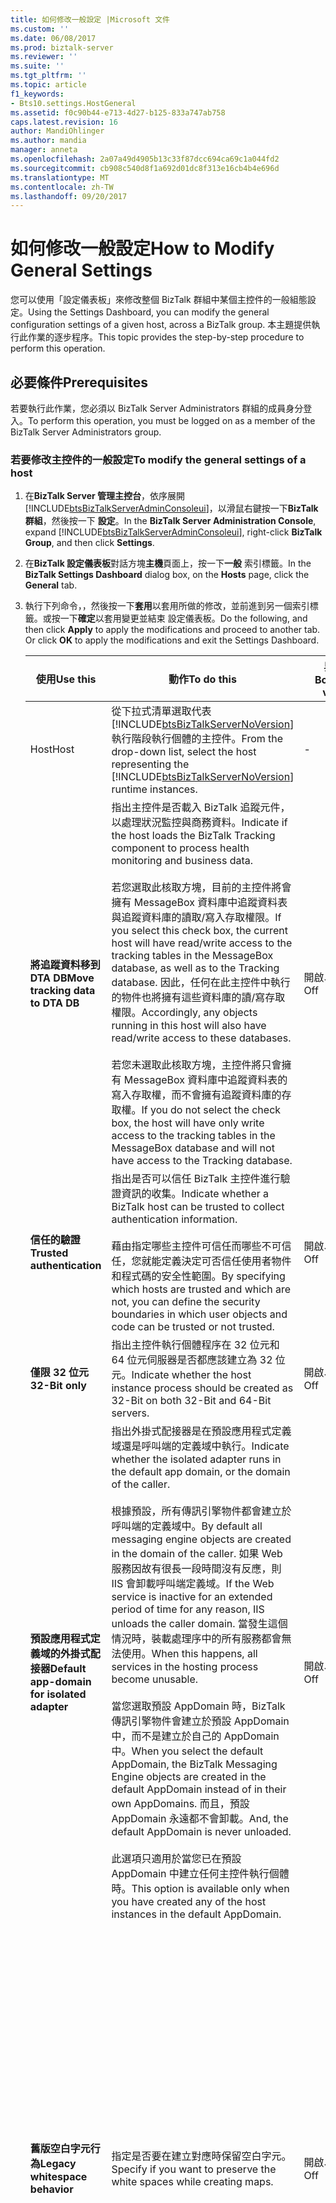 ```yaml
---
title: 如何修改一般設定 |Microsoft 文件
ms.custom: ''
ms.date: 06/08/2017
ms.prod: biztalk-server
ms.reviewer: ''
ms.suite: ''
ms.tgt_pltfrm: ''
ms.topic: article
f1_keywords:
- Bts10.settings.HostGeneral
ms.assetid: f0c90b44-e713-4d27-b125-833a747ab758
caps.latest.revision: 16
author: MandiOhlinger
ms.author: mandia
manager: anneta
ms.openlocfilehash: 2a07a49d4905b13c33f87dcc694ca69c1a044fd2
ms.sourcegitcommit: cb908c540d8f1a692d01dc8f313e16cb4b4e696d
ms.translationtype: MT
ms.contentlocale: zh-TW
ms.lasthandoff: 09/20/2017
---
```

# <a name="how-to-modify-general-settings"></a><span data-ttu-id="8b9ef-102">如何修改一般設定</span><span class="sxs-lookup"><span data-stu-id="8b9ef-102">How to Modify General Settings</span></span>
<span data-ttu-id="8b9ef-103">您可以使用「設定儀表板」來修改整個 BizTalk 群組中某個主控件的一般組態設定。</span><span class="sxs-lookup"><span data-stu-id="8b9ef-103">Using the Settings Dashboard, you can modify the general configuration settings of a given host, across a BizTalk group.</span></span> <span data-ttu-id="8b9ef-104">本主題提供執行此作業的逐步程序。</span><span class="sxs-lookup"><span data-stu-id="8b9ef-104">This topic provides the step-by-step procedure to perform this operation.</span></span>  
  
## <a name="prerequisites"></a><span data-ttu-id="8b9ef-105">必要條件</span><span class="sxs-lookup"><span data-stu-id="8b9ef-105">Prerequisites</span></span>  
 <span data-ttu-id="8b9ef-106">若要執行此作業，您必須以 BizTalk Server Administrators 群組的成員身分登入。</span><span class="sxs-lookup"><span data-stu-id="8b9ef-106">To perform this operation, you must be logged on as a member of the BizTalk Server Administrators group.</span></span>  
  
### <a name="to-modify-the-general-settings-of-a-host"></a><span data-ttu-id="8b9ef-107">若要修改主控件的一般設定</span><span class="sxs-lookup"><span data-stu-id="8b9ef-107">To modify the general settings of a host</span></span>  
  
1.  <span data-ttu-id="8b9ef-108">在**BizTalk Server 管理主控台**，依序展開[!INCLUDE[btsBizTalkServerAdminConsoleui](../includes/btsbiztalkserveradminconsoleui-md.md)]，以滑鼠右鍵按一下**BizTalk 群組**，然後按一下 **設定**。</span><span class="sxs-lookup"><span data-stu-id="8b9ef-108">In the **BizTalk Server Administration Console**, expand [!INCLUDE[btsBizTalkServerAdminConsoleui](../includes/btsbiztalkserveradminconsoleui-md.md)], right-click **BizTalk Group**, and then click **Settings**.</span></span>  
  
2.  <span data-ttu-id="8b9ef-109">在**BizTalk 設定儀表板**對話方塊**主機**頁面上，按一下**一般** 索引標籤。</span><span class="sxs-lookup"><span data-stu-id="8b9ef-109">In the **BizTalk Settings Dashboard** dialog box, on the **Hosts** page, click the **General** tab.</span></span>  
  
3.  <span data-ttu-id="8b9ef-110">執行下列命令，，然後按一下**套用**以套用所做的修改，並前進到另一個索引標籤。或按一下**確定**以套用變更並結束 設定儀表板。</span><span class="sxs-lookup"><span data-stu-id="8b9ef-110">Do the following, and then click **Apply** to apply the modifications and proceed to another tab. Or click **OK** to apply the modifications and exit the Settings Dashboard.</span></span>  
  
    |<span data-ttu-id="8b9ef-111">使用</span><span class="sxs-lookup"><span data-stu-id="8b9ef-111">Use this</span></span>|<span data-ttu-id="8b9ef-112">動作</span><span class="sxs-lookup"><span data-stu-id="8b9ef-112">To do this</span></span>|<span data-ttu-id="8b9ef-113">界限值</span><span class="sxs-lookup"><span data-stu-id="8b9ef-113">Boundary values</span></span>|<span data-ttu-id="8b9ef-114">預設值</span><span class="sxs-lookup"><span data-stu-id="8b9ef-114">Default value</span></span>|<span data-ttu-id="8b9ef-115">升級邏輯</span><span class="sxs-lookup"><span data-stu-id="8b9ef-115">Upgrade logic</span></span>|  
    |--------------|----------------|---------------------|-------------------|-------------------|  
    |<span data-ttu-id="8b9ef-116">Host</span><span class="sxs-lookup"><span data-stu-id="8b9ef-116">Host</span></span>|<span data-ttu-id="8b9ef-117">從下拉式清單選取代表 [!INCLUDE[btsBizTalkServerNoVersion](../includes/btsbiztalkservernoversion-md.md)] 執行階段執行個體的主控件。</span><span class="sxs-lookup"><span data-stu-id="8b9ef-117">From the drop-down list, select the host representing the [!INCLUDE[btsBizTalkServerNoVersion](../includes/btsbiztalkservernoversion-md.md)] runtime instances.</span></span>|-|-||  
    |<span data-ttu-id="8b9ef-118">**將追蹤資料移到 DTA DB**</span><span class="sxs-lookup"><span data-stu-id="8b9ef-118">**Move tracking data to DTA DB**</span></span>|<span data-ttu-id="8b9ef-119">指出主控件是否載入 BizTalk 追蹤元件，以處理狀況監控與商務資料。</span><span class="sxs-lookup"><span data-stu-id="8b9ef-119">Indicate if the host loads the BizTalk Tracking component to process health monitoring and business data.</span></span><br /><br /> <span data-ttu-id="8b9ef-120">若您選取此核取方塊，目前的主控件將會擁有 MessageBox 資料庫中追蹤資料表與追蹤資料庫的讀取/寫入存取權限。</span><span class="sxs-lookup"><span data-stu-id="8b9ef-120">If you select this check box, the current host will have read/write access to the tracking tables in the MessageBox database, as well as to the Tracking database.</span></span> <span data-ttu-id="8b9ef-121">因此，任何在此主控件中執行的物件也將擁有這些資料庫的讀/寫存取權限。</span><span class="sxs-lookup"><span data-stu-id="8b9ef-121">Accordingly, any objects running in this host will also have read/write access to these databases.</span></span><br /><br /> <span data-ttu-id="8b9ef-122">若您未選取此核取方塊，主控件將只會擁有 MessageBox 資料庫中追蹤資料表的寫入存取權，而不會擁有追蹤資料庫的存取權。</span><span class="sxs-lookup"><span data-stu-id="8b9ef-122">If you do not select the check box, the host will have only write access to the tracking tables in the MessageBox database and will not have access to the Tracking database.</span></span>|<span data-ttu-id="8b9ef-123">開啟、關閉</span><span class="sxs-lookup"><span data-stu-id="8b9ef-123">On, Off</span></span>|<span data-ttu-id="8b9ef-124">開啟</span><span class="sxs-lookup"><span data-stu-id="8b9ef-124">On</span></span>||  
    |<span data-ttu-id="8b9ef-125">**信任的驗證**</span><span class="sxs-lookup"><span data-stu-id="8b9ef-125">**Trusted authentication**</span></span>|<span data-ttu-id="8b9ef-126">指出是否可以信任 BizTalk 主控件進行驗證資訊的收集。</span><span class="sxs-lookup"><span data-stu-id="8b9ef-126">Indicate whether a BizTalk host can be trusted to collect authentication information.</span></span><br /><br /> <span data-ttu-id="8b9ef-127">藉由指定哪些主控件可信任而哪些不可信任，您就能定義決定可否信任使用者物件和程式碼的安全性範圍。</span><span class="sxs-lookup"><span data-stu-id="8b9ef-127">By specifying which hosts are trusted and which are not, you can define the security boundaries in which user objects and code can be trusted or not trusted.</span></span>|<span data-ttu-id="8b9ef-128">開啟、關閉</span><span class="sxs-lookup"><span data-stu-id="8b9ef-128">On, Off</span></span>|<span data-ttu-id="8b9ef-129">關閉</span><span class="sxs-lookup"><span data-stu-id="8b9ef-129">Off</span></span>||  
    |<span data-ttu-id="8b9ef-130">**僅限 32 位元**</span><span class="sxs-lookup"><span data-stu-id="8b9ef-130">**32-Bit only**</span></span>|<span data-ttu-id="8b9ef-131">指出主控件執行個體程序在 32 位元和 64 位元伺服器是否都應該建立為 32 位元。</span><span class="sxs-lookup"><span data-stu-id="8b9ef-131">Indicate whether the host instance process should be created as 32-Bit on both 32-Bit and 64-Bit servers.</span></span>|<span data-ttu-id="8b9ef-132">開啟、關閉</span><span class="sxs-lookup"><span data-stu-id="8b9ef-132">On, Off</span></span>|<span data-ttu-id="8b9ef-133">開啟</span><span class="sxs-lookup"><span data-stu-id="8b9ef-133">On</span></span>||  
    |<span data-ttu-id="8b9ef-134">**預設應用程式定義域的外掛式配接器**</span><span class="sxs-lookup"><span data-stu-id="8b9ef-134">**Default app-domain for isolated adapter**</span></span>|<span data-ttu-id="8b9ef-135">指出外掛式配接器是在預設應用程式定義域還是呼叫端的定義域中執行。</span><span class="sxs-lookup"><span data-stu-id="8b9ef-135">Indicate whether the isolated adapter runs in the default app domain, or the domain of the caller.</span></span><br /><br /> <span data-ttu-id="8b9ef-136">根據預設，所有傳訊引擎物件都會建立於呼叫端的定義域中。</span><span class="sxs-lookup"><span data-stu-id="8b9ef-136">By default all messaging engine objects are created in the domain of the caller.</span></span> <span data-ttu-id="8b9ef-137">如果 Web 服務因故有很長一段時間沒有反應，則 IIS 會卸載呼叫端定義域。</span><span class="sxs-lookup"><span data-stu-id="8b9ef-137">If the Web service is inactive for an extended period of time for any reason, IIS unloads the caller domain.</span></span> <span data-ttu-id="8b9ef-138">當發生這個情況時，裝載處理序中的所有服務都會無法使用。</span><span class="sxs-lookup"><span data-stu-id="8b9ef-138">When this happens, all services in the hosting process become unusable.</span></span><br /><br /> <span data-ttu-id="8b9ef-139">當您選取預設 AppDomain 時，BizTalk 傳訊引擎物件會建立於預設 AppDomain 中，而不是建立於自己的 AppDomain 中。</span><span class="sxs-lookup"><span data-stu-id="8b9ef-139">When you select the default AppDomain, the BizTalk Messaging Engine objects are created in the default AppDomain instead of in their own AppDomains.</span></span> <span data-ttu-id="8b9ef-140">而且，預設 AppDomain 永遠都不會卸載。</span><span class="sxs-lookup"><span data-stu-id="8b9ef-140">And, the default AppDomain is never unloaded.</span></span><br /><br /> <span data-ttu-id="8b9ef-141">此選項只適用於當您已在預設 AppDomain 中建立任何主控件執行個體時。</span><span class="sxs-lookup"><span data-stu-id="8b9ef-141">This option is available only when you have created any of the host instances in the default AppDomain.</span></span>|<span data-ttu-id="8b9ef-142">開啟、關閉</span><span class="sxs-lookup"><span data-stu-id="8b9ef-142">On, Off</span></span>|<span data-ttu-id="8b9ef-143">關閉</span><span class="sxs-lookup"><span data-stu-id="8b9ef-143">Off</span></span>|<span data-ttu-id="8b9ef-144">如果主控件有任何主控件執行個體設定為 TRUE 則為 TRUE。</span><span class="sxs-lookup"><span data-stu-id="8b9ef-144">TRUE if any of the host instances for the host are set to this.</span></span> <span data-ttu-id="8b9ef-145">否則為 FALSE。</span><span class="sxs-lookup"><span data-stu-id="8b9ef-145">FALSE otherwise.</span></span>|  
    |<span data-ttu-id="8b9ef-146">**舊版空白字元行為**</span><span class="sxs-lookup"><span data-stu-id="8b9ef-146">**Legacy whitespace behavior**</span></span>|<span data-ttu-id="8b9ef-147">指定是否要在建立對應時保留空白字元。</span><span class="sxs-lookup"><span data-stu-id="8b9ef-147">Specify if you want to preserve the white spaces while creating maps.</span></span>|<span data-ttu-id="8b9ef-148">開啟、關閉</span><span class="sxs-lookup"><span data-stu-id="8b9ef-148">On, Off</span></span>|<span data-ttu-id="8b9ef-149">關閉</span><span class="sxs-lookup"><span data-stu-id="8b9ef-149">Off</span></span>|<span data-ttu-id="8b9ef-150">在電腦上每個主控件執行個體，值為 TRUE，如果電腦已登錄值 > 0。</span><span class="sxs-lookup"><span data-stu-id="8b9ef-150">For each host instance on a machine, the value is TRUE if the machine has the registry value > 0.</span></span> <span data-ttu-id="8b9ef-151">對於每個主控件的值為 TRUE，如果其中一個主控件執行個體有此設定為 TRUE。</span><span class="sxs-lookup"><span data-stu-id="8b9ef-151">For each host, the value is TRUE if any one of the host instance have this set to TRUE.</span></span>|  
    |<span data-ttu-id="8b9ef-152">**允許多重回應**</span><span class="sxs-lookup"><span data-stu-id="8b9ef-152">**Allow multiple responses**</span></span>|<span data-ttu-id="8b9ef-153">指出是否要允許多重回應傳回雙向接收位置。</span><span class="sxs-lookup"><span data-stu-id="8b9ef-153">Indicate whether you want to enable multiple responses to be sent back to a 2-way receive location.</span></span>|<span data-ttu-id="8b9ef-154">開啟、關閉</span><span class="sxs-lookup"><span data-stu-id="8b9ef-154">On, Off</span></span>|<span data-ttu-id="8b9ef-155">關閉</span><span class="sxs-lookup"><span data-stu-id="8b9ef-155">Off</span></span>|<span data-ttu-id="8b9ef-156">如果主控件有任何主控件執行個體的此值為 TRUE，則使主控件設定 = TRUE。</span><span class="sxs-lookup"><span data-stu-id="8b9ef-156">If TRUE for any host instance of a host, make the host setting = TRUE.</span></span> <span data-ttu-id="8b9ef-157">否則為 FALSE。</span><span class="sxs-lookup"><span data-stu-id="8b9ef-157">Otherwise, FALSE.</span></span>|  
    |<span data-ttu-id="8b9ef-158">**回應逾時**</span><span class="sxs-lookup"><span data-stu-id="8b9ef-158">**Response timeout**</span></span>|<span data-ttu-id="8b9ef-159">指定要求回應訊息的預設逾時。</span><span class="sxs-lookup"><span data-stu-id="8b9ef-159">Specify the default timeout for request response messages.</span></span>|<span data-ttu-id="8b9ef-160">1 – 整數型別的最大值</span><span class="sxs-lookup"><span data-stu-id="8b9ef-160">1 – Maximum value of type Integer</span></span>|<span data-ttu-id="8b9ef-161">20</span><span class="sxs-lookup"><span data-stu-id="8b9ef-161">20</span></span>|<span data-ttu-id="8b9ef-162">內含式主控件 - 對於主控件執行個體的最大值</span><span class="sxs-lookup"><span data-stu-id="8b9ef-162">In-proc hosts - highest value for a host instance</span></span><br /><br /> <span data-ttu-id="8b9ef-163">外掛式主機 - 電腦上的最高值</span><span class="sxs-lookup"><span data-stu-id="8b9ef-163">Isolated hosts - highest value on a machine</span></span>|  
    |<span data-ttu-id="8b9ef-164">**引擎執行緒數上限**</span><span class="sxs-lookup"><span data-stu-id="8b9ef-164">**Maximum engine threads**</span></span>|<span data-ttu-id="8b9ef-165">指出每一 CPU 的傳訊引擎執行緒數目上限。</span><span class="sxs-lookup"><span data-stu-id="8b9ef-165">Indicate the maximum number of messaging engine threads per CPU.</span></span><br /><br /> <span data-ttu-id="8b9ef-166">此選項指定「結束點管理員」(EPM) 可以使用的執行緒數目上限。</span><span class="sxs-lookup"><span data-stu-id="8b9ef-166">This option specifies the maximum number of threads that can be used by the End Point Manager (EPM).</span></span> <span data-ttu-id="8b9ef-167">EPM 啟動時使用等於此值的 10% 之執行緒數目，並且隨負載增加而新增執行緒，最多可到此指定值。</span><span class="sxs-lookup"><span data-stu-id="8b9ef-167">The EPM starts with the number of threads equivalent to 10% of this value and adds threads up to the specified value as load increases.</span></span> <span data-ttu-id="8b9ef-168">配置的執行緒數目會隨著負載降低或有必要進行節流時而減少。</span><span class="sxs-lookup"><span data-stu-id="8b9ef-168">The number of threads allocated is reduced as load is reduced or as necessary for throttling.</span></span><br /><br /> <span data-ttu-id="8b9ef-169">**請注意**您修改這個值，如果主機需要重新啟動，變更才會生效。</span><span class="sxs-lookup"><span data-stu-id="8b9ef-169">**Note** If you modify this value, the host needs to be restarted for the change to take effect.</span></span>|<span data-ttu-id="8b9ef-170">[1,50]</span><span class="sxs-lookup"><span data-stu-id="8b9ef-170">[1,50]</span></span>|<span data-ttu-id="8b9ef-171">20</span><span class="sxs-lookup"><span data-stu-id="8b9ef-171">20</span></span>|-|  
    |<span data-ttu-id="8b9ef-172">**顯示效能計數器針對**</span><span class="sxs-lookup"><span data-stu-id="8b9ef-172">**Show performance counters for**</span></span>|<span data-ttu-id="8b9ef-173">選取您要為其顯示效能計數器的服務。</span><span class="sxs-lookup"><span data-stu-id="8b9ef-173">Select the service for which you want to display the performance counters.</span></span><br /><br /> <span data-ttu-id="8b9ef-174">設為 Messaging 時，效能監視器將顯示傳訊的訊息代理程式計數器。</span><span class="sxs-lookup"><span data-stu-id="8b9ef-174">When set to Messaging, Performance Monitor will display Message Agent counters for messaging.</span></span> <span data-ttu-id="8b9ef-175">如果主應用程式包含協調流程，會顯示協調流程 (XLANG) 執行個體的訊息代理程式輸出。</span><span class="sxs-lookup"><span data-stu-id="8b9ef-175">If the host contains orchestrations, no Message Agent output for the orchestration (XLANG) instances will display.</span></span><br /><br /> <span data-ttu-id="8b9ef-176">如果主控件僅包含協調流程，變更**顯示效能計數器針對**設定至協調流程以顯示協調流程執行個體的訊息代理程式計數器。</span><span class="sxs-lookup"><span data-stu-id="8b9ef-176">If the host only contains orchestrations, change the **Show performance counters for** setting to Orchestrations to display Message Agent counters for Orchestration instances.</span></span> <span data-ttu-id="8b9ef-177">如果主控件僅包含接收埠/傳送埠，則可保留 Messaging 選項，顯示 Messaging 執行個體的訊息代理程式計數器。</span><span class="sxs-lookup"><span data-stu-id="8b9ef-177">If the host only contains receive ports/send ports, keep the Messaging option to display Message Agent counters for Messaging instances.</span></span>|<span data-ttu-id="8b9ef-178">訊息、協調流程</span><span class="sxs-lookup"><span data-stu-id="8b9ef-178">Messaging, Orchestrations</span></span>|<span data-ttu-id="8b9ef-179">Messaging (傳訊)</span><span class="sxs-lookup"><span data-stu-id="8b9ef-179">Messaging</span></span>|<span data-ttu-id="8b9ef-180">如果主控件的所有主控件執行個體都具有相同的值，請為主控件選擇該值。</span><span class="sxs-lookup"><span data-stu-id="8b9ef-180">If all host instances of a host have the same value, choose that value for the host.</span></span> <span data-ttu-id="8b9ef-181">如果沒有衝突或沒有設定值，請選擇預設值。</span><span class="sxs-lookup"><span data-stu-id="8b9ef-181">If there is a conflict or no value set, choose the default.</span></span>|  
  
     <span data-ttu-id="8b9ef-182">**輪詢間隔**</span><span class="sxs-lookup"><span data-stu-id="8b9ef-182">**Polling Intervals**</span></span>  
  
    |<span data-ttu-id="8b9ef-183">使用</span><span class="sxs-lookup"><span data-stu-id="8b9ef-183">Use this</span></span>|<span data-ttu-id="8b9ef-184">動作</span><span class="sxs-lookup"><span data-stu-id="8b9ef-184">To do this</span></span>|<span data-ttu-id="8b9ef-185">界限值</span><span class="sxs-lookup"><span data-stu-id="8b9ef-185">Boundary values</span></span>|<span data-ttu-id="8b9ef-186">預設值</span><span class="sxs-lookup"><span data-stu-id="8b9ef-186">Default value</span></span>|<span data-ttu-id="8b9ef-187">升級邏輯</span><span class="sxs-lookup"><span data-stu-id="8b9ef-187">Upgrade logic</span></span>|  
    |--------------|----------------|---------------------|-------------------|-------------------|  
    |<span data-ttu-id="8b9ef-188">**訊息處理**</span><span class="sxs-lookup"><span data-stu-id="8b9ef-188">**Messaging**</span></span>|<span data-ttu-id="8b9ef-189">設定當 BizTalk 主控件執行個體在 MessageBox 中尋找新訊息時的 [!INCLUDE[btsBizTalkServerNoVersion](../includes/btsbiztalkservernoversion-md.md)] 輪詢間隔 (以毫秒為單位)。</span><span class="sxs-lookup"><span data-stu-id="8b9ef-189">Set the [!INCLUDE[btsBizTalkServerNoVersion](../includes/btsbiztalkservernoversion-md.md)] polling interval in milliseconds when BizTalk host instance is looking for new messages in the MessageBox.</span></span>|<span data-ttu-id="8b9ef-190">1 – 整數型別的最大值</span><span class="sxs-lookup"><span data-stu-id="8b9ef-190">1 – Maximum value of type Integer</span></span>|<span data-ttu-id="8b9ef-191">500</span><span class="sxs-lookup"><span data-stu-id="8b9ef-191">500</span></span>|<span data-ttu-id="8b9ef-192">現有的值</span><span class="sxs-lookup"><span data-stu-id="8b9ef-192">Existing value</span></span>|  
    |<span data-ttu-id="8b9ef-193">**協調流程**</span><span class="sxs-lookup"><span data-stu-id="8b9ef-193">**Orchestrations**</span></span>|<span data-ttu-id="8b9ef-194">設定當 BizTalk 主控件執行個體在資料庫中尋找新協調流程時的 [!INCLUDE[btsBizTalkServerNoVersion](../includes/btsbiztalkservernoversion-md.md)] 輪詢間隔 (以毫秒為單位)。</span><span class="sxs-lookup"><span data-stu-id="8b9ef-194">Set the [!INCLUDE[btsBizTalkServerNoVersion](../includes/btsbiztalkservernoversion-md.md)] polling interval in milliseconds when BizTalk host instance is looking for new orchestrations in the database.</span></span>|<span data-ttu-id="8b9ef-195">1 – 整數型別的最大值</span><span class="sxs-lookup"><span data-stu-id="8b9ef-195">1 – Maximum value of type Integer</span></span>|<span data-ttu-id="8b9ef-196">500</span><span class="sxs-lookup"><span data-stu-id="8b9ef-196">500</span></span>|<span data-ttu-id="8b9ef-197">現有的值</span><span class="sxs-lookup"><span data-stu-id="8b9ef-197">Existing value</span></span>|  
  
    > [!NOTE]
    >  <span data-ttu-id="8b9ef-198">若要還原預設設定，請按一下**還原預設值**。</span><span class="sxs-lookup"><span data-stu-id="8b9ef-198">To restore the default settings, click **Restore Defaults**.</span></span>  
  
## <a name="see-also"></a><span data-ttu-id="8b9ef-199">另請參閱</span><span class="sxs-lookup"><span data-stu-id="8b9ef-199">See Also</span></span>  
 [<span data-ttu-id="8b9ef-200">如何修改主控件設定</span><span class="sxs-lookup"><span data-stu-id="8b9ef-200">How to Modify Host Settings</span></span>](../core/how-to-modify-host-settings.md)